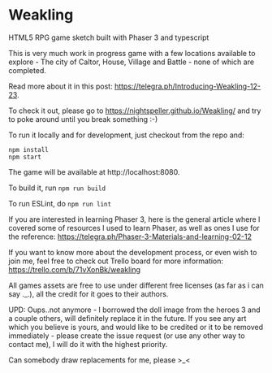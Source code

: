 # Weakling
HTML5 RPG game sketch built with Phaser 3 and typescript

This is very much work in progress game with a few locations available to explore - The city of Caltor, House, Village and Battle - none of which are completed.

Read more about it in this post: https://telegra.ph/Introducing-Weakling-12-23.

To check it out, please go to https://nightspeller.github.io/Weakling/ and try to poke around until you break something :-)

To run it locally and for development, just checkout from the repo and:
```
npm install
npm start
```
The game will be available at http://localhost:8080.

To build it, run ```npm run build```

To run ESLint, do ```npm run lint```

If you are interested in learning Phaser 3, here is the general article where I covered some of resources I used to learn Phaser, as well as ones I use for the reference: https://telegra.ph/Phaser-3-Materials-and-learning-02-12

If you want to know more about the development process, or even wish to join me, feel free to check out Trello board for more information:
https://trello.com/b/71vXonBk/weakling

All games assets are free to use under different free licenses (as far as i can say ._.), all the credit for it goes to their authors.

UPD: Oups..not anymore - I borrowed the doll image from the heroes 3 and a couple others, will definitely replace it in the future. 
If you see any art which you believe is yours, and would like to be credited or it to be removed immediately - please create the issue request (or use any other way to contact me), I will do it with the highest priority.

Can somebody draw replacements for me, please >_<

